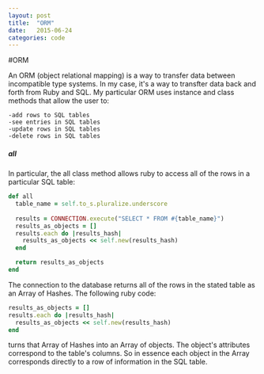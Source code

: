 ```yaml
---
layout: post
title:  "ORM"
date:   2015-06-24
categories: code
---
```


#ORM

An ORM (object relational mapping) is a way to transfer data between incompatible type systems.  In my case, it's a way to transfter data back and forth from Ruby and SQL.  My particular ORM uses instance and class methods that allow the user to:

    -add rows to SQL tables
    -see entries in SQL tables
    -update rows in SQL tables
    -delete rows in SQL tables

##### all

In particular, the all class method allows ruby to access all of the rows in a particular SQL table:

```ruby
def all
  table_name = self.to_s.pluralize.underscore
  
  results = CONNECTION.execute("SELECT * FROM #{table_name}")
  results_as_objects = []
  results.each do |results_hash|
    results_as_objects << self.new(results_hash)
  end

  return results_as_objects
end
```

The connection to the database returns all of the rows in the stated table as an Array of Hashes.  The following ruby code:

```ruby
results_as_objects = []
results.each do |results_hash|
  results_as_objects << self.new(results_hash)
end
```
turns that Array of Hashes into an Array of objects.  The object's attributes correspond to the table's columns.  So in essence each object in the Array corresponds directly to a row of information in the SQL table.